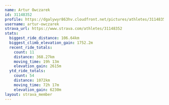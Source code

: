```yaml
---
name: Artur Owczarek
id: 31148352
profile: https://dgalywyr863hv.cloudfront.net/pictures/athletes/31148352/15906846/1/large.jpg
username: artur-owczarek
strava_url: https://www.strava.com/athletes/31148352
stats:
  biggest_ride_distance: 106.64km
  biggest_climb_elevation_gain: 1752.2m
  recent_ride_totals:
    count: 11
    distance: 368.27km
    moving_time: 19h 13m
    elevation_gain: 2615m
  ytd_ride_totals:
    count: 54
    distance: 1072km
    moving_time: 72h 17m
    elevation_gain: 6230m
layout: strava_member
--- 
```

